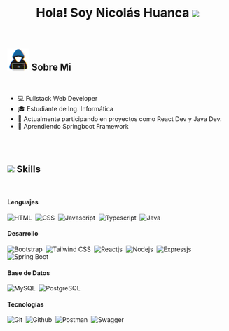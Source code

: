  <h1 align="center"><b>Hola! Soy Nicolás Huanca </b><img src="https://media.giphy.com/media/hvRJCLFzcasrR4ia7z/giphy.gif" width="35"></h1>

<br>

## <img src="https://github.com/0xAbdulKhalid/0xAbdulKhalid/raw/main/assets/mdImages/about_me.gif" width="50px"><b> Sobre Mi</b>

<br>

- 💻 Fullstack Web Developer
- 🎓 Estudiante de Ing. Informática
- 🚀 Actualmente participando en proyectos como React Dev y Java Dev.
- 🌱 Aprendiendo Springboot Framework

<br><br>

## <img src="https://media2.giphy.com/media/QssGEmpkyEOhBCb7e1/giphy.gif?cid=ecf05e47a0n3gi1bfqntqmob8g9aid1oyj2wr3ds3mg700bl&rid=giphy.gif" width="25"><b> Skills</b>

<br>
<!-- <p align="center">
  <a href="https://skillicons.dev">
    <img src="https://skillicons.dev/icons?i=figma,html,css,js,typescript,react,nodejs,express,bootstrap,tailwind,py,java,mysql,git,github,postman,vscode" />
  </a>
</p> -->

#### Lenguajes

![HTML](https://img.shields.io/badge/-HTML-E34F26?style=flat&logo=html5&logoColor=white)&nbsp;
![CSS](https://img.shields.io/badge/-CSS-1572B6?style=flat&logo=css3&logoColor=white)&nbsp;
![Javascript](https://img.shields.io/badge/-JavaScript-F7DF1E?style=flat&logo=javascript&logoColor=black)&nbsp;
![Typescript](https://img.shields.io/badge/-TypeScript-3178C6?style=flat&logo=typescript&logoColor=white)&nbsp;
![Java](https://img.shields.io/badge/-Java-007396?style=flat&logo=java&logoColor=white)&nbsp;

<!--![Python](https://img.shields.io/badge/-Python-05122A?style=flat&logo=python)&nbsp; -->

#### Desarrollo
![Bootstrap](https://img.shields.io/badge/-Bootstrap-563D7C?style=flat&logo=bootstrap&logoColor=white)&nbsp;
![Tailwind CSS](https://img.shields.io/badge/-Tailwind_CSS-38B2AC?style=flat&logo=tailwind-css&logoColor=white)&nbsp;
![Reactjs](https://img.shields.io/badge/-React-20232A?style=flat&logo=react&logoColor=61DAFB)&nbsp;
![Nodejs](https://img.shields.io/badge/-Node.js-339933?style=flat&logo=node.js&logoColor=white)&nbsp;
![Expressjs](https://img.shields.io/badge/-Express-000000?style=flat&logo=express&logoColor=white)&nbsp;
![Spring Boot](https://img.shields.io/badge/-SpringBoot-6DB33F?style=flat&logo=spring-boot&logoColor=white)&nbsp;

<!--      
![Express.js](https://img.shields.io/badge/express.js-%23404d59.svg?style=flat&logo=express&logoColor=%2361DAFB) -->

#### Base de Datos

![MySQL](https://img.shields.io/badge/-MySQL-4479A1?style=flat&logo=mysql&logoColor=white)&nbsp;
![PostgreSQL](https://img.shields.io/badge/PostgreSQL-316192?style=flat&logo=postgresql&logoColor=green)

#### Tecnologías

![Git](https://img.shields.io/badge/-Git-05122A?style=flat&logo=git)&nbsp;
![Github](https://img.shields.io/badge/-GitHub-181717?style=flat&logo=github&logoColor=white)&nbsp;
![Postman](https://img.shields.io/badge/-Postman-FF6C37?style=flat&logo=postman&logoColor=white)&nbsp;
![Swagger](https://img.shields.io/badge/-Swagger-85EA2D?style=flat&logo=swagger&logoColor=black)&nbsp;

<br><br>
